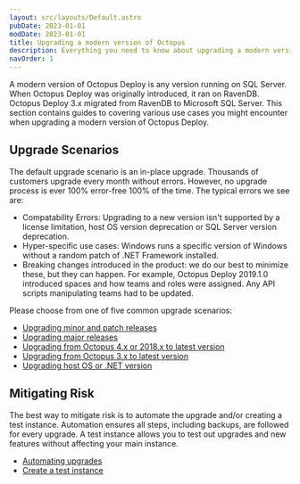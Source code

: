 ```yaml
---
layout: src/layouts/Default.astro
pubDate: 2023-01-01
modDate: 2023-01-01
title: Upgrading a modern version of Octopus
description: Everything you need to know about upgrading a modern version of Octopus.
navOrder: 1
---
```


A modern version of Octopus Deploy is any version running on SQL Server.  When Octopus Deploy was originally introduced, it ran on RavenDB.  Octopus Deploy 3.x migrated from RavenDB to Microsoft SQL Server.  This section contains guides to covering various use cases you might encounter when upgrading a modern version of Octopus Deploy.

## Upgrade Scenarios

The default upgrade scenario is an in-place upgrade.  Thousands of customers upgrade every month without errors.  However, no upgrade process is ever 100% error-free 100% of the time.  The typical errors we see are:

- Compatability Errors: Upgrading to a new version isn't supported by a license limitation, host OS version deprecation or SQL Server version deprecation.
- Hyper-specific use cases: Windows runs a specific version of Windows without a random patch of .NET Framework installed.
- Breaking changes introduced in the product: we do our best to minimize these, but they can happen.  For example, Octopus Deploy 2019.1.0 introduced spaces and how teams and roles were assigned.  Any API scripts manipulating teams had to be updated.

Please choose from one of five common upgrade scenarios:

- [Upgrading minor and patch releases](/docs/administration/upgrading/guide/upgrading-minor-and-patch-releases/)
- [Upgrading major releases](/docs/administration/upgrading/guide/upgrading-major-releases/)
- [Upgrading from Octopus 4.x or 2018.x to latest version](/docs/administration/upgrading/guide/upgrading-from-octopus-4.x-2018.x-to-modern/)
- [Upgrading from Octopus 3.x to latest version](/docs/administration/upgrading/guide/upgrading-from-octopus-3.x-to-modern/)
- [Upgrading host OS or .NET version](/docs/administration/upgrading/guide/upgrade-host-os-or-net/)

## Mitigating Risk

The best way to mitigate risk is to automate the upgrade and/or creating a test instance.  Automation ensures all steps, including backups, are followed for every upgrade.  A test instance allows you to test out upgrades and new features without affecting your main instance.

- [Automating upgrades](/docs/administration/upgrading/guide/automate-upgrades/)
- [Create a test instance](/docs/administration/upgrading/guide/creating-test-instance/)
